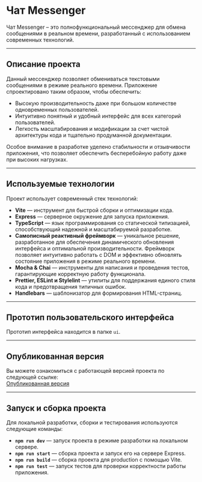 # Чат Messenger

Чат Messenger – это полнофункциональный мессенджер для обмена сообщениями в реальном времени, разработанный с использованием современных технологий.

---

## Описание проекта

Данный мессенджер позволяет обмениваться текстовыми сообщениями в режиме реального времени. Приложение спроектировано таким образом, чтобы обеспечить:
- Высокую производительность даже при большом количестве одновременных пользователей.
- Интуитивно понятный и удобный интерфейс для всех категорий пользователей.
- Легкость масштабирования и модификации за счет чистой архитектуры кода и тщательно продуманной документации.

Особое внимание в разработке уделено стабильности и отзывчивости приложения, что позволяет обеспечить бесперебойную работу даже при высоких нагрузках.

---

## Используемые технологии

Проект использует современный стек технологий:
- **Vite** — инструмент для быстрой сборки и оптимизации кода.
- **Express** — серверное окружение для запуска приложения.
- **TypeScript** — язык программирования со статической типизацией, способствующий надежной и масштабируемой разработке.
- **Самописный реактивный фреймворк** — уникальное решение, разработанное для обеспечения динамического обновления интерфейса и оптимальной производительности. Фреймворк позволяет интуитивно работать с DOM и эффективно обновлять состояние приложения в режиме реального времени.
- **Mocha & Chai** — инструменты для написания и проведения тестов, гарантирующие корректную работу функционала.
- **Prettier, ESLint и Stylelint** — утилиты для поддержания единого стиля кода и предотвращения типичных ошибок.
- **Handlebars** — шаблонизатор для формирования HTML-страниц.

---

## Прототип пользовательского интерфейса

Прототип интерфейса находится в папке `ui`.

---

## Опубликованная версия

Вы можете ознакомиться с работающей версией проекта по следующей ссылке:  
[Опубликованная версия](https://kirill-messenger.netlify.app/)

---

## Запуск и сборка проекта

Для локальной разработки, сборки и тестирования используются следующие команды:

- **`npm run dev`** — запуск проекта в режиме разработки на локальном сервере.
- **`npm run start`** — сборка проекта и запуск его на сервере Express.
- **`npm run build`** — сборка проекта для production с помощью Vite.
- **`npm run test`** — запуск тестов для проверки корректности работы приложения.
